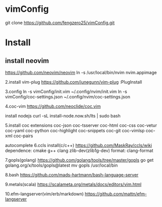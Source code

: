 # vimConfig

git clone https://github.com/fengzero25/vimConfig.git

# Install
## install neovim
<https://github.com/neovim/neovim>
ln -s /usr/local/bin/nvim nvim.appimage





2.install vim-plug
https://github.com/junegunn/vim-plug
:PlugInstall

3.config
ln -s vimConfig/init.vim ~/.config/nvim/init.vim
ln -s vimConfig/coc-settings.json ~/.config/nvim/coc-settings.json

4.coc-vim
https://github.com/neoclide/coc.vim

install nodejs
curl -sL install-node.now.sh/lts | sudo bash

5.install coc extensions
coc-json coc-tsserver coc-html coc-css coc-vetur coc-yaml coc-python coc-highlight coc-snippets coc-git coc-vimlsp coc-xml coc-pairs

autocomplete
6.ccls install(c/c++)
https://github.com/MaskRay/ccls/wiki
dependence: cmake g++ clang zlib-dev(zlib1g-dev)
format: clang-format


7.gopls(golang)
https://github.com/golang/tools/tree/master/gopls
go get golang.org/x/tools/gopls@latest
mv gopls /usr/local/bin

8.bash 
https://github.com/mads-hartmann/bash-language-server

9.metals(scala)
https://scalameta.org/metals/docs/editors/vim.html

10.efm-langserver(vim/erb/markdown)
https://github.com/mattn/efm-langserver
